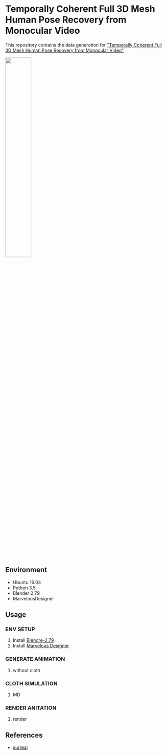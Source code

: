 # Temporally Coherent Full 3D Mesh Human Pose Recovery from Monocular Video
This repository contains the data generation for ["Temporally Coherent Full 3D Mesh Human Pose Recovery from Monocular Video"](https://arxiv.org/abs/1906.00161)

[<img src="https://github.com/liujianee/MVIPER/blob/master/assets/female_106_12_Full_with_Music.gif" width="40%">](https://youtu.be/Olbo53PgGH8)

## Environment
- Ubuntu 16.04
- Python 3.5
- Blender 2.79
- MarvelousDesigner


## Usage

### ENV SETUP
1. Install [Blendre-2.79](https://www.blender.org/download/)
2. Install [Marvelous Designer](https://www.marvelousdesigner.com/product/pricing/)


### GENERATE ANIMATION

1. without cloth


### CLOTH SIMULATION

1. MD


### RENDER ANITATION

1. render




## References
- [surreal](https://github.com/gulvarol/surreal)

